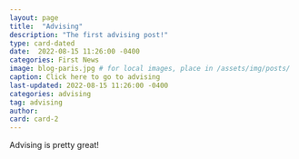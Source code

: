 ```yaml
---
layout: page
title:  "Advising"
description: "The first advising post!"
type: card-dated
date:  2022-08-15 11:26:00 -0400
categories: First News
image: blog-paris.jpg # for local images, place in /assets/img/posts/
caption: Click here to go to advising
last-updated: 2022-08-15 11:26:00 -0400
categories: advising
tag: advising
author: 
card: card-2
---
```


[//]: # (Files must take the form `YYY-MM-DD-title.md` for it to compile correctly)
[//]: # (Multiple words in the title must be separated by dashes: title-title)
[//]: # (Otherwise, posts are written in MD and stored in their)
[//]: # (appropriate subfoler.)
[//]: # (When in doubt, refer to the original documentation files under:)
[//]: # (_posts/original_docs/2020-10-29-welcome-to-jekyll.md and )
[//]: # (_posts/original_docs/2020-10-28-Dumbarton-Style-Guide.md)

Advising is pretty great!
